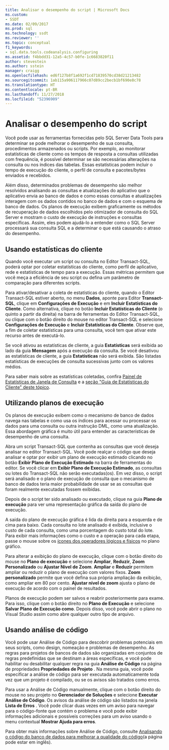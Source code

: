 ```yaml
---
title: Analisar o desempenho do script | Microsoft Docs
ms.custom:
- SSDT
ms.date: 02/09/2017
ms.prod: sql
ms.technology: ssdt
ms.reviewer: ''
ms.topic: conceptual
f1_keywords:
- sql.data.tools.codeanalysis.configuring
ms.assetid: f4bbdd31-12a5-4c57-b0fe-1c6683820f11
author: stevestein
ms.author: sstein
manager: craigg
ms.openlocfilehash: ed6f127b8f1a692f1cd71839570cd38d21213482
ms.sourcegitcommit: 1ab115a906117966c07d89cc2becb1bf690e8c78
ms.translationtype: HT
ms.contentlocale: pt-BR
ms.lasthandoff: 11/27/2018
ms.locfileid: "52396909"
---
```

# <a name="analyze-script-performance"></a>Analisar o desempenho do script
Você pode usar as ferramentas fornecidas pelo SQL Server Data Tools para determinar se pode melhorar o desempenho de sua consulta, procedimentos armazenados ou scripts. Por exemplo, ao monitorar estatísticas de cliente como os tempos de resposta a consultas utilizadas com frequência, é possível determinar se são necessárias alterações na consulta ou nos índices das tabelas. Essas estatísticas podem incluir o tempo de execução do cliente, o perfil de consulta e pacotes/bytes enviados e recebidos.  
  
Além disso, determinados problemas de desempenho são melhor resolvidos analisando as consultas e atualizações do aplicativo que o aplicativo envia ao banco de dados e como essas consultas e atualizações interagem com os dados contidos no banco de dados e com o esquema de banco de dados. Os planos de execução exibem graficamente os métodos de recuperação de dados escolhidos pelo otimizador de consulta do SQL Server e mostram o custo de execução de instruções e consultas específicas. Assim, eles podem ajudá-lo a entender como o SQL Server processará sua consulta SQL e a determinar o que está causando o atraso do desempenho.  
  
## <a name="using-client-statistics"></a>Usando estatísticas do cliente  
Quando você executar um script ou consulta no Editor Transact\-SQL, poderá optar por coletar estatísticas do cliente, como perfil de aplicativo, rede e estatísticas de tempo para a execução. Essas métricas permitem que você meça a eficiência de seu script ou defina um parâmetro de comparação para diferentes scripts.  
  
Para ativar/desativar a coleta de estatísticas do cliente, quando o Editor Transact\-SQL estiver aberto, no menu **Dados**, aponte para Editor **Transact\-SQL**, clique em **Configurações de Execução** e em **Incluir Estatísticas do Cliente**. Como alternativa, clique no botão **Incluir Estatísticas do Cliente** (o quinto a partir da direita) na barra de ferramentas do Editor Transact\-SQL, ou clique com o botão direito do mouse no editor Transact\-SQL e selecione **Configurações de Execução** e **Incluir Estatísticas do Cliente**. Observe que, a fim de coletar estatísticas para uma consulta, você tem que ativar este recurso antes de executá-lo.  
  
Se você ativou as estatísticas de cliente, a guia **Estatísticas** será exibida ao lado da guia **Mensagem** após a execução da consulta. Se você desativou as estatísticas de cliente, a guia **Estatísticas** não será exibida. São listadas estatísticas de execuções de consulta sucessivas junto com os valores médios.  
  
Para saber mais sobre as estatísticas coletadas, confira [Painel de Estatísticas de Janela de Consulta](https://msdn.microsoft.com/library/aa216969(SQL.80).aspx) e a [seção "Guia de Estatísticas do Cliente" deste tópico](https://msdn.microsoft.com/library/aa833205.aspx).  
  
## <a name="using-execution-plans"></a>Utilizando planos de execução  
Os planos de execução exibem como o mecanismo de banco de dados navega nas tabelas e como usa os índices para acessar ou processar os dados para uma consulta ou outra instrução DML, como uma atualização. Essa abordagem gráfica é muito útil para entender as características de desempenho de uma consulta.  
  
Abra um script Transact\-SQL que contenha as consultas que você deseja analisar no editor Transact\-SQL. Você pode realçar o código que deseja analisar e optar por exibir um plano de execução estimado clicando no botão **Exibir Plano de Execução Estimado** na barra de ferramentas do editor. Se você clicar em **Exibir Plano de Execução Estimado**, as consultas ou lotes do Transact\-SQL não serão executadas(os). Em vez disso, o script será analisado e o plano de execução de consulta que o mecanismo de banco de dados teria maior probabilidade de usar se as consultas que foram realmente executadas fossem exibidas.  
  
Depois de o script ter sido analisado ou executado, clique na guia **Plano de execução** para ver uma representação gráfica da saída do plano de execução.  
  
A saída do plano de execução gráfica é lida da direita para a esquerda e de cima para baixo. Cada consulta no lote analisado é exibida, inclusive o custo de cada consulta, como uma porcentagem do custo total do lote. Para exibir mais informações como o custo e a operação para cada etapa, passe o mouse sobre os [ícones dos operadores lógicos e físicos](https://msdn.microsoft.com/library/ms175913.aspx) no plano gráfico.  
  
Para alterar a exibição do plano de execução, clique com o botão direito do mouse no **Plano de execução** e selecione **Ampliar**, **Reduzir**, **Zoom Personalizado** ou **Ajustar Nível de Zoom**. **Ampliar** e **Reduzir** permitem ampliar ou reduzir o plano de execução com valores fixos. **Zoom personalizado** permite que você defina sua própria ampliação da exibição, como ampliar em 80 por cento.  **Ajustar nível de zoom** ajusta o plano de execução de acordo com o painel de resultados.  
  
Planos de execução podem ser salvos e reabrir posteriormente para exame. Para isso, clique com o botão direito no **Plano de Execução** e selecione **Salvar Plano de Execução como**. Depois disso, você pode abrir o plano no Visual Studio assim como abre qualquer outro tipo de arquivo.  
  
## <a name="using-code-analysis"></a>Usando análise de código  
Você pode usar Análise de Código para descobrir problemas potenciais em seus scripts, como design, nomeação e problemas de desempenho.  As regras para projetos de bancos de dados são organizadas em conjuntos de regras predefinidas que se destinam a áreas específicas, e você pode habilitar ou desabilitar qualquer regra na guia **Análise de Código** na página de propriedades **Propriedades de Projeto** . Na mesma guia, você pode especificar a análise de código para ser executada automaticamente toda vez que um projeto é compilado, ou se os avisos são tratados como erros.  
  
Para usar a Análise de Código manualmente, clique com o botão direito do mouse no seu projeto no **Gerenciador de Soluções** e selecione **Executar Análise de Código**. Os avisos da análise de código são listados na janela **Lista de Erros** . Você pode clicar duas vezes em um aviso para navegar para o código-fonte que contém o problema e você pode exibir informações adicionais e possíveis correções para um aviso usando o menu contextual **Mostrar Ajuda para erros**.  
  
Para obter mais informações sobre Análise de Código, consulte [Analisando o código do banco de dados para melhorar a qualidade do código](https://msdn.microsoft.com/library/dd172133.aspx)(a página pode estar em inglês).  
  
